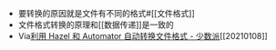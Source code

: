- 要转换的原因就是文件有不同的格式#[[文件格式]]
- 文件格式转换的原理和[[数据传递]]是一致的
- Via[利用 Hazel 和 Automator 自动转换文件格式 - 少数派](https://sspai.com/post/33808)[[20210108]]
